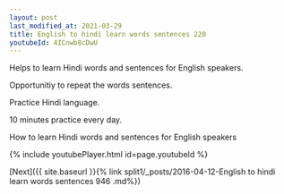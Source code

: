 ```yaml
---
layout: post
last_modified_at: 2021-03-29
title: English to hindi learn words sentences 220 
youtubeId: 4ICnwb8cDwU
---
```

 
 
Helps to learn Hindi words and sentences for English speakers.

Opportunitiy to repeat the words sentences. 

Practice Hindi language. 
 
10 minutes practice every day. 
 
How to learn Hindi words and sentences for English speakers 
 
{% include youtubePlayer.html id=page.youtubeId %}
 
 
[Next]({{ site.baseurl }}{% link  split1/_posts/2016-04-12-English to hindi learn words sentences 946 .md%})
 
